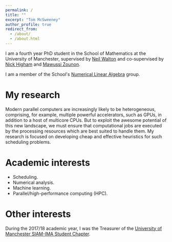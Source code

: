 ```yaml
---
permalink: /
title: ""
excerpt: "Tom McSweeney"
author_profile: true
redirect_from: 
  - /about/
  - /about.html
---
```


I am a fourth year PhD student in the School of Mathematics at the University of Manchester, supervised by [Neil Walton](https://sites.google.com/site/neilwaltonswebsite/home) and co-supervised by [Nick Higham](http://www.maths.manchester.ac.uk/~higham/) and [Mawussi Zounon](https://mawussi.github.io/). 

I am a member of the School's [Numerical Linear Algebra](https://nla-group.org/) group. 


My research
======

Modern parallel computers are increasingly likely to be heterogeneous, comprising, for example, multiple powerful accelerators, such as GPUs, in addition to a host of multicore CPUs. But to exploit the awesome potential of this new landscape, we must ensure that computational jobs are executed by the processing resources which are best suited to handle them. My research is focused on developing cheap and effective heuristics for such scheduling problems.



Academic interests
======
* Scheduling.
* Numerical analysis.
* Machine learning.
* Parallel/high-performance computing (HPC).

Other interests
======

During the 2017/18 academic year, I was the Treasurer of the [University of Manchester SIAM-IMA Student Chapter](http://www.maths.manchester.ac.uk/~siam/). 

